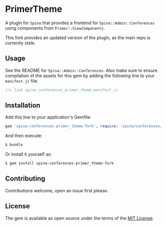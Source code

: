 # PrimerTheme
A plugin for `Spina` that provides a frontend for `Spina::Admin::Conferences` using components from `Primer::ViewComponents`.

This fork provides an updated version of the plugin, as the main repo is currently stale.

## Usage
See the README for `Spina::Admin::Conferences`. Also make sure to ensure compilation of the assets for this gem by adding the following line to your
`manifest.js` file.

```js
//= link spina_conferences_primer_theme_manifest.js
```

## Installation
Add this line to your application's Gemfile:

```ruby
gem 'spina-conferences-primer_theme-fork', require: 'spina/conferences/primer_theme'
```

And then execute:
```bash
$ bundle
```

Or install it yourself as:
```bash
$ gem install spina-conferences-primer_theme-fork
```

## Contributing
Contributions welcome, open an issue first please.

## License
The gem is available as open source under the terms of the [MIT License](https://opensource.org/licenses/MIT).
